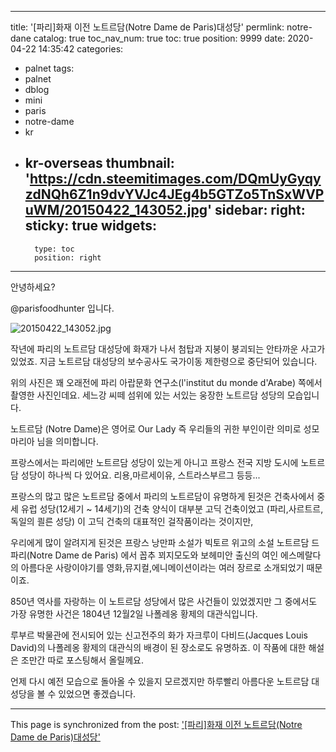 
---
title: '[파리]화재 이전 노트르담(Notre Dame de Paris)대성당'
permlink: notre-dane
catalog: true
toc_nav_num: true
toc: true
position: 9999
date: 2020-04-22 14:35:42
categories:
- palnet
tags:
- palnet
- dblog
- mini
- paris
- notre-dame
- kr
- kr-overseas
thumbnail: 'https://cdn.steemitimages.com/DQmUyGyqyzdNQh6Z1n9dvYVJc4JEg4b5GTZo5TnSxWVPuWM/20150422_143052.jpg'
sidebar:
    right:
        sticky: true
widgets:
    -
        type: toc
        position: right
---


안녕하세요?

@parisfoodhunter 입니다.

![20150422_143052.jpg](https://cdn.steemitimages.com/DQmUyGyqyzdNQh6Z1n9dvYVJc4JEg4b5GTZo5TnSxWVPuWM/20150422_143052.jpg)

작년에 파리의 노트르담 대성당에 화재가 나서 첨탑과 지붕이 붕괴되는 안타까운 사고가 있었죠.
지금 노트르담 대성당의 보수공사도 국가이동 제한령으로 중단되어 있습니다. 

위의 사진은 꽤 오래전에 파리 아랍문화 연구소(l'institut du monde d'Arabe) 쪽에서 촬영한 사진인데요. 세느강 씨떼 섬위에 있는 서있는 웅장한 노트르담 성당의 모습입니다. 

노트르담 (Notre Dame)은 영어로 Our Lady 
즉 우리들의 귀한 부인이란 의미로 성모 마리아 님을 의미합니다.

프랑스에서는 파리에만 노트르담 성당이 있는게 아니고 프랑스 전국 지방 도시에 노트르담 성당이 하나씩 다 있어요.   리용,마르세이유, 스트라스부르그 등등...


프랑스의 많고 많은 노트르담 중에서  파리의 노트르담이 유명하게 된것은 건축사에서 중세 유럽 성당(12세기 ~ 14세기)의 건축 양식이 대부분 고딕 건축이었고 (파리,사르트르,독일의 쾰른 성당) 이 고딕 건축의 대표적인 걸작품이라는 것이지만,

우리에게 많이 알려지게 된것은 프랑스 낭만파 소설가 빅토르 위고의 소설 노트르담 드 파리(Notre Dame de Paris) 에서 꼽추 꾀지모도와 보헤미안 출신의 여인 에스메랄다의 아름다운 사랑이야기를 
영화,뮤지컬,에니메이션이라는 여러 장르로 소개되었기 때문이죠.

850년 역사를 자랑하는 이 노트르담 성당에서 많은 사건들이 있었겠지만 그 중에서도 가장 유명한 사건은 1804년 12월2일 나폴레옹 황제의 대관식입니다.

루부르 박물관에 전시되어 있는 신고전주의 화가 자크루이 다비드(Jacques Louis David)의 나폴레옹 황제의 대관식의 배경이 된 장소로도 유명하죠.
이 작품에  대한 해설은  조만간 따로 포스팅해서 올릴께요.

언제 다시 예전 모습으로 돌아올 수 있을지 모르겠지만 하루빨리 아름다운 노트르담 대성당을 볼 수 있었으면 좋겠습니다.

- - -

This page is synchronized from the post: ['[파리]화재 이전 노트르담(Notre Dame de Paris)대성당'](https://steemit.com/@parisfoodhunter/notre-dane)
